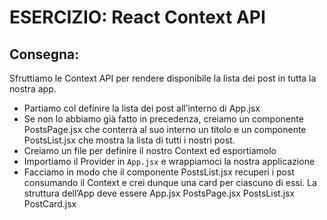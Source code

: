 # ESERCIZIO: React Context API

## Consegna:

Sfruttiamo le Context API per rendere disponibile la lista dei post in tutta la nostra app.

- Partiamo col definire la lista dei post all’interno di App.jsx
- Se non lo abbiamo già fatto in precedenza, creiamo un componente PostsPage.jsx che conterrà al suo interno un titolo e un componente PostsList.jsx che mostra la lista di tutti i nostri post.
- Creiamo un file per definire il nostro Context ed esportiamolo
- Importiamo il Provider in `App.jsx` e wrappiamoci la nostra applicazione
- Facciamo in modo che il componente PostsList.jsx recuperi i post consumando il Context e crei dunque una card per ciascuno di essi.
  La struttura dell’App deve essere
  App.jsx PostsPage.jsx PostsList.jsx PostCard.jsx

